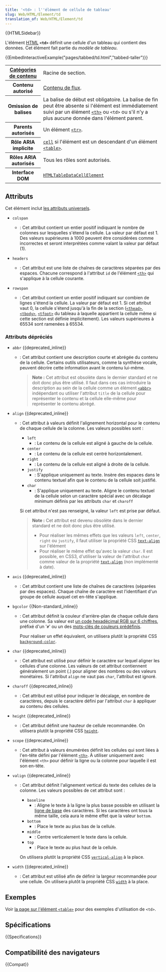 ```yaml
---
title: '<td> : l''élément de cellule de tableau'
slug: Web/HTML/Element/td
translation_of: Web/HTML/Element/td
---
```


{{HTMLSidebar}}

L'élément [HTML](/fr/docs/Web/HTML) **`<td>`** définit une cellule d'un tableau qui contient des données. Cet élément fait partie du _modèle de tableau_.

{{EmbedInteractiveExample("pages/tabbed/td.html","tabbed-taller")}}

<table class="properties">
  <tbody>
    <tr>
      <th scope="row">
        <a href="/fr/docs/Web/Guide/HTML/Content_categories">Catégories de contenu</a>
      </th>
      <td>Racine de section.</td>
    </tr>
    <tr>
      <th scope="row">Contenu autorisé</th>
      <td>
        <a href="/fr/docs/Web/Guide/HTML/Content_categories#contenu_de_flux">Contenu de flux</a>.
      </td>
    </tr>
    <tr>
      <th scope="row">Omission de balises</th>
      <td>
        La balise de début est obligatoire. La balise de fin peut être absente si l'élément est immédiatement suivi par un élément <a href="/fr/docs/Web/HTML/Element/th"><code>&lt;th&gt;</code></a> ou <code>&lt;td&gt;</code> ou s'il n'y a plus aucune donnée dans l'élément parent.
      </td>
    </tr>
    <tr>
      <th scope="row">Parents autorisés</th>
      <td>Un élément <a href="/fr/docs/Web/HTML/Element/tr"><code>&lt;tr&gt;</code></a>.</td>
    </tr>
    <tr>
      <th scope="row">Rôle ARIA implicite</th>
      <td>
        <a href="/fr/docs/Web/Accessibility/ARIA/Roles/Cell_Role"><code>cell</code></a> si l'élément est un descendant d'un élément <a href="/fr/docs/Web/HTML/Element/table"><code>&lt;table&gt;</code></a>.
      </td>
    </tr>
    <tr>
      <th scope="row">Rôles ARIA autorisés</th>
      <td>Tous les rôles sont autorisés.</td>
    </tr>
    <tr>
      <th scope="row">Interface DOM</th>
      <td><a href="/fr/docs/Web/API/HTMLTableDataCellElement"><code>HTMLTableDataCellElement</code></td>
    </tr>
  </tbody>
</table>

## Attributs

Cet élément inclut [les attributs universels](/fr/docs/Web/HTML/Global_attributes).

- `colspan`

  - : Cet attribut contient un entier positif indiquant le nombre de colonnes sur lesquelles s'étend la cellule. La valeur par défaut est 1. Des valeurs supérieures à 1000 peuvent être considérées comme incorrectes et seront interprétées comme valant la valeur par défaut (1).

- `headers`

  - : Cet attribut est une liste de chaînes de caractères séparées par des espaces. Chacune correspond à l'attribut `id` de l'élément [`<th>`](/fr/docs/Web/HTML/Element/th) qui s'applique à la cellule courante.

- `rowspan`
  - : Cet attribut contient un entier positif indiquant sur combien de lignes s'étend la cellule. La valeur par défaut est 1. Si cet attribut vaut 0, la cellule s'étend jusqu'à la fin de la section ([`<thead>`](/fr/docs/Web/HTML/Element/thead), [`<tbody>`](/fr/docs/Web/HTML/Element/tbody), [`<tfoot>`](/fr/docs/Web/HTML/Element/tfoot) du tableau à laquelle appartient la cellule même si cette section est définie implicitement). Les valeurs supérieures à 65534 sont ramenées à 65534.

### Attributs dépréciés

- `abbr` {{deprecated_inline}}

  - : Cet attribut contient une description courte et abrégée du contenu de la cellule. Certains outils utilisateurs, comme la synthèse vocale, peuvent décrire cette information avant le contenu lui-même.

    > **Note :** Cet attribut est obsolète dans le dernier standard et ne doit donc plus être utilisé. Il faut dans ces cas introduire la description au sein de la cellule comme un élément [`<abbr>`](/fr/docs/Web/HTML/Element/abbr) indépendant ou utiliser l'attribut `title` de la cellule pour représenter le contenu et la cellule elle-même pour représenter le contenu abrégé.

- `align` {{deprecated_inline}}

  - : Cet attribut à valeurs définit l'alignement horizontal pour le contenu de chaque cellule de la colonne. Les valeurs possibles sont&nbsp;:

    - `left`
      - : Le contenu de la cellule est aligné à gauche de la cellule.
    - `center`
      - : Le contenu de la cellule est centré horizontalement.
    - `right`
      - : Le contenu de la cellule est aligné à droite de la cellule.
    - `justify`
      - : S'applique uniquement au texte. Insère des espaces dans le contenu textuel afin que le contenu de la cellule soit justifié.
    - `char`
      - : S'applique uniquement au texte. Aligne le contenu textuel de la cellule selon un caractère spécial avec un décalage minimum définis par les attributs `char` et `charoff`

    Si cet attribut n'est pas renseigné, la valeur `left` est prise par défaut.

    > **Note :** Cet attribut est devenu obsolète dans le dernier standard et ne doit donc plus être utilisé.
    >
    > - Pour réaliser les mêmes effets que les valeurs `left`, `center`, `right` ou `justify`, il faut utiliser la propriété CSS [`text-align`](/fr/docs/Web/CSS/text-align) sur l'élément
    > - Pour réaliser le même effet qu'avec la valeur `char`. Il est possible, en CSS3, d'utiliser la valeur de l'attribut `char` comme valeur de la propriété [`text-align`](/fr/docs/Web/CSS/text-align) (non implémenté à date).

- `axis` {{deprecated_inline}}

  - : Cet attribut contient une liste de chaînes de caractères (séparées par des espaces). Chaque chaîne de caractère est l'identifiant d'un groupe de cellule auquel cet en-tête s'applique.

- `bgcolor` {{Non-standard_inline}}

  - : Cet attribut définit la couleur d'arrière-plan de chaque cellule dans une colonne. Sa valeur est [un code hexadécimal RGB sur 6 chiffres](/fr/docs/Web/CSS/color_value#les_couleurs_rgb), préfixé d'un '`#`' ou un des [mots-clés de couleurs prédéfinis](/fr/docs/Web/CSS/color_value#les_mots-clés).

    Pour réaliser un effet équivalent, on utilisera plutôt la propriété CSS [`background-color`](/fr/docs/Web/CSS/background-color).

- `char` {{deprecated_inline}}

  - : Cet attribut est utilisé pour définir le caractère sur lequel aligner les cellules d'une colonne. Les valeurs de cet attribut contiennent généralement un point (.) pour aligner des nombres ou des valeurs monétaires. Si l'attribut `align` ne vaut pas `char`, l'attribut est ignoré.

- `charoff` {{deprecated_inline}}

  - : Cet attribut est utilisé pour indiquer le décalage, en nombre de caractères, depuis le caractère défini par l'attribut `char` à appliquer au contenu des cellules.

- `height` {{deprecated_inline}}

  - : Cet attribut définit une hauteur de cellule recommandée. On utilisera plutôt la propriété CSS [`height`](/fr/docs/Web/CSS/height).

- `scope` {{deprecated_inline}}

  - : Cet attribut à valeurs énumérées définit les cellules qui sont liées à l'en-tête défini par l'élément [`<th>`](/fr/docs/Web/HTML/Element/th). À utiliser uniquement avec l'élément `<th>` pour définir la ligne ou la colonne pour laquelle il est son en-tête.

- `valign` {{deprecated_inline}}

  - : Cet attribut définit l'alignement vertical du texte des cellules de la colonne. Les valeurs possibles de cet attribut sont&nbsp;:

    - `baseline`
      - : Aligne le texte à la ligne la plus basse possible en utilisant la [ligne de base](https://fr.wikipedia.org/wiki/Ligne_de_base_%28typographie%29) des caractères. Si les caractères ont tous la même taille, cela aura le même effet que la valeur `bottom`.
    - `bottom`
      - : Place le texte au plus bas de la cellule.
    - `middle`
      - : Centre verticalement le texte dans la cellule.
    - `top`
      - : Place le texte au plus haut de la cellule.

    On utilisera plutôt la propriété CSS [`vertical-align`](/fr/docs/Web/CSS/vertical-align) à la place.

- `width` {{deprecated_inline}}
  - : Cet attribut est utilisé afin de définir la largeur recommandée pour une cellule. On utilisera plutôt la propriété CSS [`width`](/fr/docs/Web/CSS/width) à la place.

## Exemples

Voir [la page sur l'élément `<table>`](/fr/docs/Web/HTML/Element/table) pour des exemples d'utilisation de `<td>`.

## Spécifications

{{Specifications}}

## Compatibilité des navigateurs

{{Compat}}
